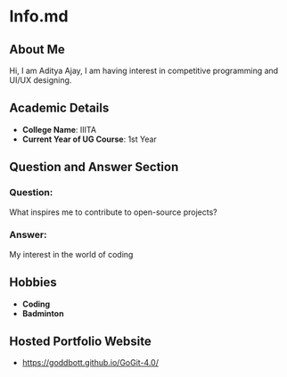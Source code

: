
# Info.md

## About Me
Hi, I am Aditya Ajay, I am having interest in competitive programming and UI/UX designing.
## Academic Details
- **College Name**: IIITA
- **Current Year of UG Course**: 1st Year  

## Question and Answer Section
### Question:
What inspires me to contribute to open-source projects?
### Answer:
My interest in the world of coding

## Hobbies
- **Coding**
- **Badminton**

## Hosted Portfolio Website
- https://goddbott.github.io/GoGit-4.0/
